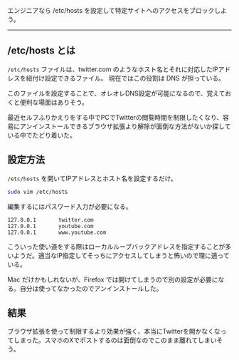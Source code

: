 エンジニアなら /etc/hosts を設定して特定サイトへのアクセスをブロックしよう。

---

## /etc/hosts とは

`/etc/hosts` ファイルは、twitter.com のようなホスト名とそれに対応したIPアドレスを紐付け設定できるファイル。 現在ではこの役割は DNS が担っている。

このファイルを設定することで、オレオレDNS設定が可能になるので、覚えておくと便利な場面はありそう。

最近セルフふりかえりをする中でPCでTwitterの閲覧時間を制限したくなり、容易にアンインストールできるブラウザ拡張より解除が面倒な方法がないか探している中でたどり着いた。

## 設定方法

`/etc/hosts` を開いてIPアドレスとホスト名を設定するだけ。

```bash
sudo vim /etc/hosts
```

編集するにはパスワード入力が必要になる。

```text
127.0.0.1       twitter.com
127.0.0.1       youtube.com
127.0.0.1       www.youtube.com
```

こういった使い道をする際はローカルループバックアドレスを指定することが多いようだ。適当なIP指定してそっちにアクセスしてしまうと怖いので理に適っている。

Mac だけかもしれないが、Firefox では開けてしまうので別の設定が必要になる。自分は使ってなかったのでアンインストールした。

## 結果

ブラウザ拡張を使って制限するより効果が強く、本当にTwitterを開かなくなってしまった。スマホのXでポストするのは面倒なのでこのまま離れてしまいそう。
